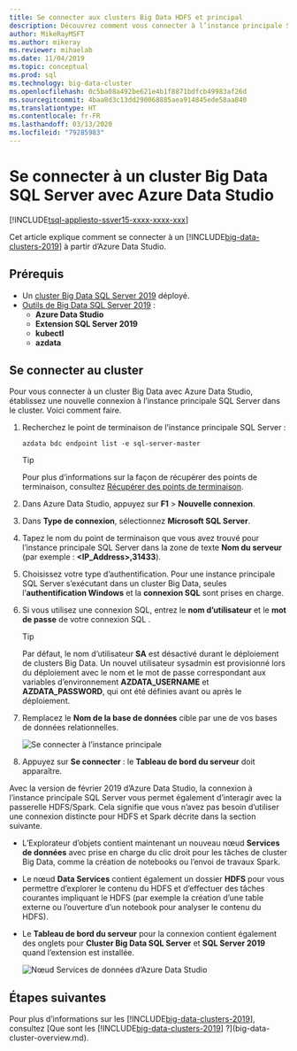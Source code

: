 ```yaml
---
title: Se connecter aux clusters Big Data HDFS et principal
description: Découvrez comment vous connecter à l’instance principale SQL Server et à la passerelle HDFS/Spark pour un cluster Big Data SQL Server.
author: MikeRayMSFT
ms.author: mikeray
ms.reviewer: mihaelab
ms.date: 11/04/2019
ms.topic: conceptual
ms.prod: sql
ms.technology: big-data-cluster
ms.openlocfilehash: 0c5ba08a492be621e4b1f8871bdfcb49983af26d
ms.sourcegitcommit: 4baa8d3c13dd290068885aea914845ede58aa840
ms.translationtype: HT
ms.contentlocale: fr-FR
ms.lasthandoff: 03/13/2020
ms.locfileid: "79285983"
---
```

# <a name="connect-to-a-sql-server-big-data-cluster-with-azure-data-studio"></a>Se connecter à un cluster Big Data SQL Server avec Azure Data Studio

[!INCLUDE[tsql-appliesto-ssver15-xxxx-xxxx-xxx](../includes/tsql-appliesto-ssver15-xxxx-xxxx-xxx.md)]

Cet article explique comment se connecter à un [!INCLUDE[big-data-clusters-2019](../includes/ssbigdataclusters-ver15.md)] à partir d’Azure Data Studio.

## <a name="prerequisites"></a>Prérequis

- Un [cluster Big Data SQL Server 2019](deployment-guidance.md) déployé.
- [Outils de Big Data SQL Server 2019](deploy-big-data-tools.md) :
   - **Azure Data Studio**
   - **Extension SQL Server 2019**
   - **kubectl**
   - **azdata**

## <a id="master"></a> Se connecter au cluster

Pour vous connecter à un cluster Big Data avec Azure Data Studio, établissez une nouvelle connexion à l’instance principale SQL Server dans le cluster. Voici comment faire.

1. Recherchez le point de terminaison de l’instance principale SQL Server :

   ```
   azdata bdc endpoint list -e sql-server-master
   ```

   > [!TIP]
   > Pour plus d’informations sur la façon de récupérer des points de terminaison, consultez [Récupérer des points de terminaison](deployment-guidance.md#endpoints).

1. Dans Azure Data Studio, appuyez sur **F1** > **Nouvelle connexion**.

1. Dans **Type de connexion**, sélectionnez **Microsoft SQL Server**.

1. Tapez le nom du point de terminaison que vous avez trouvé pour l’instance principale SQL Server dans la zone de texte **Nom du serveur** (par exemple : **\<IP_Address\>,31433**). 

1. Choisissez votre type d’authentification. Pour une instance principale SQL Server s’exécutant dans un cluster Big Data, seules l’**authentification Windows** et la **connexion SQL** sont prises en charge. 

1. Si vous utilisez une connexion SQL, entrez le **nom d’utilisateur** et le **mot de passe** de votre connexion SQL .

   > [!TIP]
   > Par défaut, le nom d’utilisateur **SA** est désactivé durant le déploiement de clusters Big Data. Un nouvel utilisateur sysadmin est provisionné lors du déploiement avec le nom et le mot de passe correspondant aux variables d’environnement **AZDATA_USERNAME** et **AZDATA_PASSWORD**, qui ont été définies avant ou après le déploiement.

1. Remplacez le **Nom de la base de données** cible par une de vos bases de données relationnelles.

   ![Se connecter à l’instance principale](./media/connect-to-big-data-cluster/connect-to-cluster.png)

1. Appuyez sur **Se connecter** : le **Tableau de bord du serveur** doit apparaître.

Avec la version de février 2019 d’Azure Data Studio, la connexion à l’instance principale SQL Server vous permet également d’interagir avec la passerelle HDFS/Spark. Cela signifie que vous n’avez pas besoin d’utiliser une connexion distincte pour HDFS et Spark décrite dans la section suivante.

- L’Explorateur d’objets contient maintenant un nouveau nœud **Services de données** avec prise en charge du clic droit pour les tâches de cluster Big Data, comme la création de notebooks ou l’envoi de travaux Spark. 
- Le nœud **Data Services** contient également un dossier **HDFS** pour vous permettre d’explorer le contenu du HDFS et d’effectuer des tâches courantes impliquant le HDFS (par exemple la création d’une table externe ou l’ouverture d’un notebook pour analyser le contenu du HDFS).
- Le **Tableau de bord du serveur** pour la connexion contient également des onglets pour **Cluster Big Data SQL Server** et **SQL Server 2019** quand l’extension est installée.

   ![Nœud Services de données d’Azure Data Studio](./media/connect-to-big-data-cluster/connect-data-services-node.png)

## <a name="next-steps"></a>Étapes suivantes

Pour plus d’informations sur les [!INCLUDE[big-data-clusters-2019](../includes/ssbigdataclusters-ver15.md)], consultez [Que sont les [!INCLUDE[big-data-clusters-2019](../includes/ssbigdataclusters-ver15.md)] ?](big-data-cluster-overview.md).
